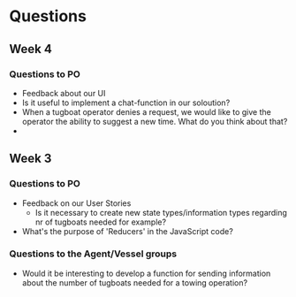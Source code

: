 # Questions

## Week 4
### Questions to PO
- Feedback about our UI
- Is it useful to implement a chat-function in our soloution?
- When a tugboat operator denies a request, we would like to give the operator the ability to suggest a new time. What do you think about that?
- 

## Week 3
### Questions to PO
- Feedback on our User Stories
	- Is it necessary to create new state types/information types regarding nr of 		tugboats needed for example?
- What's the purpose of 'Reducers' in the JavaScript code?

### Questions to the Agent/Vessel groups
- Would it be interesting to develop a function for sending information about the number of tugboats needed for a towing operation?

 
